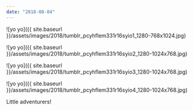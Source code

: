 ```yaml
---
date: "2018-08-04"
---
```


![yo yo]({{ site.baseurl }}/assets/images/2018/tumblr_pcyhflem331r16syio1_1280-768x1024.jpg)

![yo yo]({{ site.baseurl }}/assets/images/2018/tumblr_pcyhflem331r16syio2_1280-1024x768.jpg)

![yo yo]({{ site.baseurl }}/assets/images/2018/tumblr_pcyhflem331r16syio3_1280-1024x768.jpg)

![yo yo]({{ site.baseurl }}/assets/images/2018/tumblr_pcyhflem331r16syio4_1280-1024x768.jpg)

Little adventurers!
